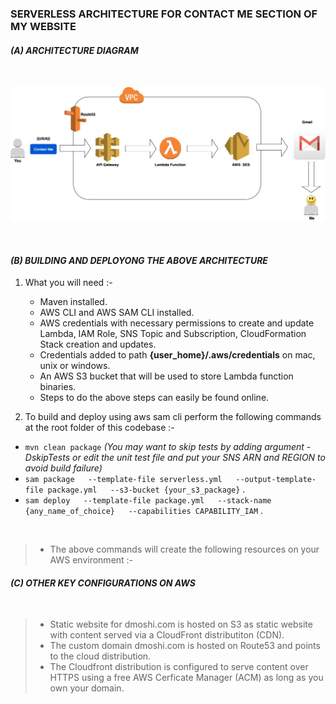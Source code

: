 
### SERVERLESS ARCHITECTURE FOR CONTACT ME SECTION OF MY WEBSITE

#### _(A) ARCHITECTURE DIAGRAM_

<br>

![architecture](https://raw.githubusercontent.com/dmoshi/serverless/master/dmoshi.com.contactme.lambda/src/main/resources/architecture_contactme_transparent.jpg "architecture")

<br>

#### _(B) BUILDING AND DEPLOYONG THE ABOVE ARCHITECTURE_

1. What you will need :- 

   * Maven installed.
   * AWS CLI and AWS SAM CLI installed.
   * AWS credentials with necessary permissions to create and update Lambda, IAM Role, SNS Topic and Subscription, CloudFormation Stack creation and updates. 
   * Credentials added to path **{user_home}/.aws/credentials** on mac, unix or windows. 
   * An AWS S3 bucket that will be used to store Lambda function binaries. 
   * Steps to do the above steps can easily be found online.
 
 2. To build and deploy using aws sam cli perform the following commands at the root folder of this codebase :- 
 
   * `mvn clean package` _(You may want to skip tests by adding argument -DskipTests or edit the unit test file and put your SNS ARN and REGION to avoid build failure)_
   * `sam package   --template-file serverless.yml   --output-template-file package.yml   --s3-bucket {your_s3_package}` .
   * `sam deploy   --template-file package.yml   --stack-name {any_name_of_choice}   --capabilities CAPABILITY_IAM` .

<br>

> * The above commands will create the following resources on your AWS environment :- 



#### _(C) OTHER KEY CONFIGURATIONS ON AWS_ 

<br>

> * Static website for dmoshi.com is hosted on S3 as static website with content served via a CloudFront distributiton (CDN).
> * The custom domain dmoshi.com is hosted on Route53 and points to the cloud distribution.
> * The Cloudfront distribution is configured to serve content over HTTPS using a free AWS Cerficate Manager (ACM) as long as you own your domain.

<br>





